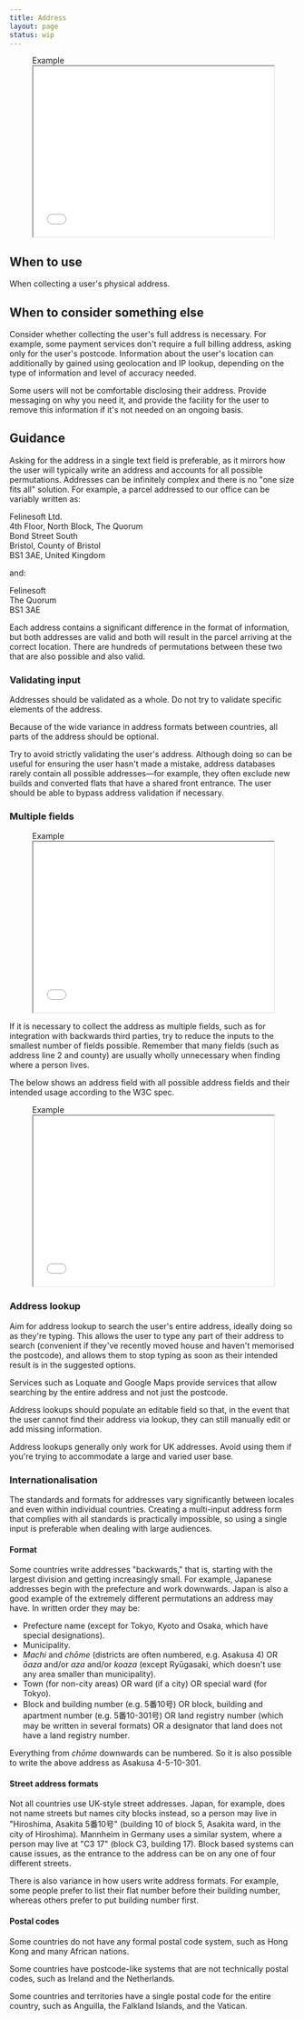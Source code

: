 ```yaml
---
title: Address
layout: page
status: wip
---
```


<figure class="iframe">
<figcaption class="iframe__label">
Example
</figcaption>
<iframe class="iframe__frame" src="{{ "/example/address" | relative_url }}" width="100%" height="300"></iframe>
</figure>

## When to use

When collecting a user's physical address. 

## When to consider something else

Consider whether collecting the user's full address is necessary. For example, some payment services don't require a full billing address, asking only for the user's postcode. Information about the user's location can additionally by gained using geolocation and IP lookup, depending on the type of information and level of accuracy needed.

Some users will not be comfortable disclosing their address. Provide messaging on why you need it, and provide the facility for the user to remove this information if it's not needed on an ongoing basis. 

## Guidance

Asking for the address in a single text field is preferable, as it mirrors how the user will typically write an address and accounts for all possible permutations. Addresses can be infinitely complex and there is no "one size fits all" solution. For example, a parcel addressed to our office can be variably written as:

Felinesoft Ltd.<br>
4th Floor, North Block, The Quorum<br>
Bond Street South<br>
Bristol, County of Bristol<br>
BS1 3AE, United Kingdom

and:

Felinesoft<br>
The Quorum<br>
BS1 3AE

Each address contains a significant difference in the format of information, but both addresses are valid and both will result in the parcel arriving at the correct location. There are hundreds of permutations between these two that are also possible and also valid. 

### Validating input

Addresses should be validated as a whole. Do not try to validate specific elements of the address. 

Because of the wide variance in address formats between countries, all parts of the address should be optional. 

Try to avoid strictly validating the user's address. Although doing so can be useful for ensuring the user hasn't made a mistake, address databases rarely contain all possible addresses—for example, they often exclude new builds and converted flats that have a shared front entrance. The user should be able to bypass address validation if necessary.

### Multiple fields

<figure class="iframe">
<figcaption class="iframe__label">
Example
</figcaption>
<iframe class="iframe__frame" src="{{ "/example/address-alt" | relative_url }}" width="100%" height="300"></iframe>
</figure>

If it is necessary to collect the address as multiple fields, such as for integration with backwards third parties, try to reduce the inputs to the smallest number of fields possible. Remember that many fields (such as address line 2 and county) are usually wholly unnecessary when finding where a person lives.

The below shows an address field with all possible address fields and their intended usage according to the W3C spec. 

<figure class="iframe">
<figcaption class="iframe__label">
Example
</figcaption>
<iframe class="iframe__frame" src="{{ "/example/address-full" | relative_url }}" width="100%" height="300"></iframe>
</figure>

### Address lookup

Aim for address lookup to search the user's entire address, ideally doing so as they're typing. This allows the user to type any part of their address to search (convenient if they've recently moved house and haven't memorised the postcode), and allows them to stop typing as soon as their intended result is in the suggested options. 

Services such as Loquate and Google Maps provide services that allow searching by the entire address and not just the postcode.

Address lookups should populate an editable field so that, in the event that the user cannot find their address via lookup, they can still manually edit or add missing information. 

Address lookups generally only work for UK addresses. Avoid using them if you're trying to accommodate a large and varied user base. 

### Internationalisation

The standards and formats for addresses vary significantly between locales and even within individual countries. Creating a multi-input address form that complies with all standards is practically impossible, so using a single input is preferable when dealing with large audiences. 

#### Format

Some countries write addresses "backwards," that is, starting with the largest division and getting increasingly small. For example, Japanese addresses begin with the prefecture and work downwards. Japan is also a good example of the extremely different permutations an address may have. In written order they may be:

* Prefecture name (except for Tokyo, Kyoto and Osaka, which have special designations).
* Municipality.
* *Machi* and *chōme* (districts are often numbered, e.g. Asakusa 4) OR *ōaza* and/or *aza* and/or *koaza* (except Ryūgasaki, which doesn't use any area smaller than municipality).
* Town (for non-city areas) OR ward (if a city) OR special ward (for Tokyo).
* Block and building number (e.g. 5&zwj;番&zwj;10&zwj;号) OR block, building and apartment number (e.g. 5&zwj;番&zwj;10&zwj;-&zwj;301&zwj;号) OR land registry number (which may be written in several formats) OR a designator that land does not have a land registry number.

Everything from *chōme* downwards can be numbered. So it is also possible to write the above address as Asakusa 4-5-10-301.

#### Street address formats

Not all countries use UK-style street addresses. Japan, for example, does not name streets but names city blocks instead, so a person may live in "Hiroshima, Asakita 5&zwj;番&zwj;10&zwj;号" (building 10 of block 5, Asakita ward, in the city of Hiroshima). Mannheim in Germany uses a similar system, where a person may live at "C3 17" (block C3, building 17). Block based systems can cause issues, as the entrance to the address can be on any one of four different streets. 

There is also variance in how users write address formats. For example, some people prefer to list their flat number before their building number, whereas others prefer to put building number first. 

#### Postal codes

Some countries do not have any formal postal code system, such as Hong Kong and many African nations. 

Some countries have postcode-like systems that are not technically postal codes, such as Ireland and the Netherlands. 

Some countries and territories have a single postal code for the entire country, such as Anguilla, the Falkland Islands, and the Vatican.